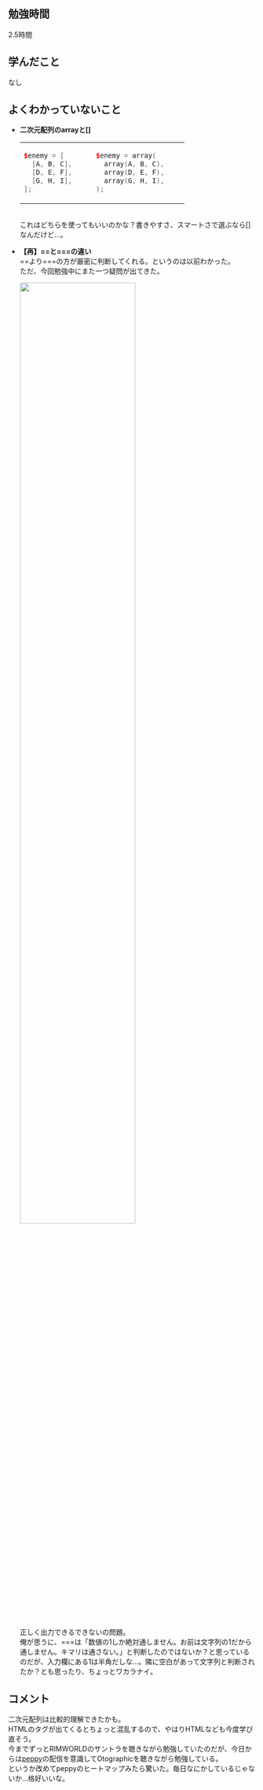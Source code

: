 ## 勉強時間
2.5時間
<!-- 14:15から開始 -->



## 学んだこと
なし



## よくわかっていないこと
- **二次元配列のarrayと[]**
<ul>
<table>
<tr><td>
  
```CPP
$enemy = [      
  [A, B, C],
  [D, E, F],
  [G, H, I],
];
```
</td><td>

```CPP
$enemy = array(      
  array(A, B, C),
  array(D, E, F),
  array(G, H, I),
);
```

</td>
</tr>
<table>
</table>
これはどちらを使ってもいいのかな？書きやすさ、スマートさで選ぶなら[]なんだけど…。
</ul>

- **【再】==と===の違い**
<br>==より===の方が厳密に判断してくれる。というのは以前わかった。
<br>ただ、今回勉強中にまた一つ疑問が出てきた。
<ul>
  <img src="https://github.com/suzukidog/TIL/assets/54813237/1bc33921-c494-4428-b440-4ad55dcb28c6" width="70%">
<br>正しく出力できるできないの問題。
<br>俺が思うに、===は「数値の1しか絶対通しません。お前は文字列の1だから通しません。キマリは通さない。」と判断したのではないか？と思っているのだが、入力欄にある1は半角だしな…。隣に空白があって文字列と判断されたか？とも思ったり、ちょっとワカラナイ。
</ul>



## コメント
二次元配列は比較的理解できたかも。
<br>HTMLのタグが出てくるとちょっと混乱するので、やはりHTMLなども今度学び直そう。
<br>今までずっとRIMWORLDのサントラを聴きながら勉強していたのだが、今日からは[peppy](https://github.com/peppy)の配信を意識してOtographicを聴きながら勉強している。
<br>というか改めてpeppyのヒートマップみたら驚いた。毎日なにかしているじゃないか…格好いいな。
